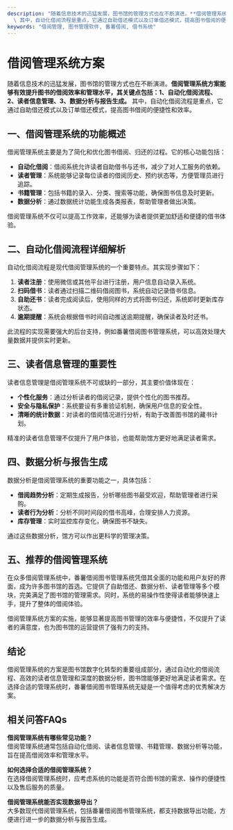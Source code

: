 ```yaml
---
description: "随着信息技术的迅猛发展，图书馆的管理方式也在不断演进。**借阅管理系统方案能够有效提升图书的借阅效率和管理水平，其关键点包括：1、自动化借阅流程、2、读者信息管理、3、数据分析与报告生成。**\
  \ 其中，自动化借阅流程是重点，它通过自助借还模式以及订单借还模式，提高图书借阅的便捷性和效率。"
keywords: "借阅管理, 图书管理软件, 番薯借阅, 借书系统"
---
```

# 借阅管理系统方案

随着信息技术的迅猛发展，图书馆的管理方式也在不断演进。**借阅管理系统方案能够有效提升图书的借阅效率和管理水平，其关键点包括：1、自动化借阅流程、2、读者信息管理、3、数据分析与报告生成。** 其中，自动化借阅流程是重点，它通过自助借还模式以及订单借还模式，提高图书借阅的便捷性和效率。

## 一、借阅管理系统的功能概述  
借阅管理系统主要是为了简化和优化图书借阅、归还的过程。它的核心功能包括：

- **自动化借阅**：借阅系统允许读者自助借书与还书，减少了对人工服务的依赖。
- **读者管理**：系统能够记录每位读者的借阅历史、预约状态等，方便管理员进行追踪。
- **书籍管理**：包括书籍的录入、分类、搜索等功能，确保图书信息及时更新。
- **数据分析**：通过数据统计功能生成各类报表，帮助管理者做出决策。

借阅管理系统不仅可以提高工作效率，还能够为读者提供更加舒适和便捷的借书体验。

## 二、自动化借阅流程详细解析  
自动化借阅流程是现代借阅管理系统的一个重要特点。其实现步骤如下：

1. **读者注册**：使用微信或其他平台进行注册，用户信息自动录入系统。
2. **扫码借书**：读者通过扫描二维码借阅图书，系统自动记录借书信息。
3. **自助还书**：读者完成阅读后，使用同样的方式将图书归还，系统即时更新库存状态。
4. **逾期提醒**：系统会根据借书时间自动推送逾期提醒，确保读者及时还书。

此流程的实现需要强大的后台支持，例如番薯借阅图书管理系统，可以高效处理大量数据并提供实时更新。

## 三、读者信息管理的重要性  
读者信息管理是借阅管理系统不可或缺的一部分，其主要价值体现在：

- **个性化服务**：通过分析读者的借阅记录，提供个性化的图书推荐。
- **安全与隐私保护**：系统要设有多重验证机制，确保用户信息的安全性。
- **清晰的统计数据**：对读者的借阅情况进行分析，有助于改善图书馆的藏书计划。

精准的读者信息管理不仅提升了用户体验，也能帮助馆方更好地满足读者需求。

## 四、数据分析与报告生成  
数据分析是借阅管理系统的重要功能之一，具体包括：

- **借阅趋势分析**：定期生成报告，分析哪些图书最受欢迎，帮助管理者进行采购。
- **读者行为分析**：分析不同时间段的借书高峰，合理安排人力资源。
- **库存管理**：实时监控库存变化，确保图书不缺失。

通过这些数据分析，馆方可以作出更科学的管理决策。

## 五、推荐的借阅管理系统  
在众多借阅管理系统中，番薯借阅图书管理系统凭借其全面的功能和用户友好的界面，成为许多图书馆的首选。它提供了自助借还、数据分析、读者管理等多个模块，完美满足了图书馆的管理需求。同时，系统的易操作性使得读者能够快速上手，提升了整体的借阅体验。

借阅管理系统方案的实施，能够显著提高图书管理的效率与便捷性，不仅提升了读者的满意度，也为图书馆的运营提供了强有力的支持。

## 结论  
借阅管理系统的方案是图书馆数字化转型的重要组成部分，通过自动化的借阅流程、高效的读者信息管理和深度的数据分析，图书馆能够更好地满足读者需求。在选择合适的管理系统时，番薯借阅图书管理系统无疑是一个值得考虑的优秀解决方案。

## 相关问答FAQs  
**借阅管理系统有哪些常见功能？**  
借阅管理系统通常包括自动化借阅、读者信息管理、书籍管理、数据分析等功能，旨在提高借阅效率和管理水平。

**如何选择合适的借阅管理系统？**  
在选择借阅管理系统时，应考虑系统的功能是否符合图书馆的需求、操作的便捷性以及售后服务的质量。

**借阅管理系统能否实现数据导出？**  
大多数现代借阅管理系统，包括番薯借阅图书管理系统，都支持数据导出功能，方便进行进一步的数据分析与报告生成。
